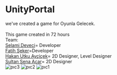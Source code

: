 # UnityPortal
we've created a game for Oyunla Gelecek.<br/>
<br/>
This game created in 72 hours
<br/>
Team:<br/>
[Selami Deveci](https://github.com/selamideveci)= Developer<br/>
[Fatih Şeker](https://github.com/fatihsugar)=Developer <br/>
[Hakan Utku Ayçiçek](https://github.com/hautay)= 2D Designer, Level Designer<br/>
[Sultan Sena Acar](https://github.com/sultansenaacar)= 2D Designer<br/>
![pıc3](https://github.com/selamideveci/UnityPortal/blob/main/Portal/%C4%B0mage/750cf2b923fb62c8cec578aa3b6593c7.png)
![pıc2](https://github.com/selamideveci/UnityPortal/blob/main/Portal/%C4%B0mage/59a6c1fd1343070883cb2b77602f92d6.png)
![pıc1](https://github.com/selamideveci/UnityPortal/blob/main/Portal/%C4%B0mage/299d94dcbfd3c56d5ab28219039f1b70.png)

